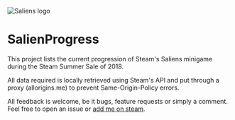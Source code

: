 ![Saliens logo](https://i.imgur.com/5eu9a5P.png)

# SalienProgress

This project lists the current progression of Steam's Saliens minigame during the Steam Summer Sale of 2018.

All data required is locally retrieved using Steam's API and put through a proxy (allorigins.me) to prevent Same-Origin-Policy errors.

All feedback is welcome, be it bugs, feature requests or simply a comment. Feel free to open an issue or [add me on steam](https://steamcommunity.com/id/Klaaiklut/).
